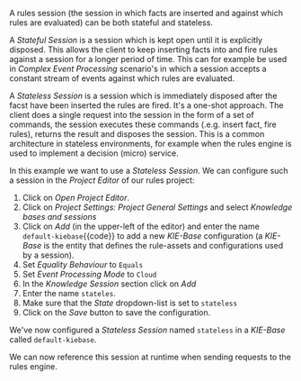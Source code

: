 
A rules session (the session in which facts are inserted and against which rules are evaluated) can be both stateful and stateless.

A *Stateful Session* is a session which is kept open until it is explicitly disposed. This allows the client to keep inserting facts into and fire rules against a session for a longer period of time. This can for example be used in *Complex Event Processing* scenario's in which a session accepts a constant stream of events against which rules are evaluated.

A *Stateless Session* is a session which is immediately disposed after the facst have been inserted the rules are fired. It's a one-shot approach. The client does a single request into the session in the form of a set of commands, the session executes these commands (.e.g. insert fact, fire rules), returns the result and disposes the session. This is a common architecture in stateless environments, for example when the rules engine is used to implement a decision (micro) service.

In this example we want to use a *Stateless Session*. We can configure such a session in the *Project Editor* of our rules project:

1. Click on *Open Project Editor*.
2. Click on *Project Settings: Project General Settings* and select *Knowledge bases and sessions*
3. Click on *Add* (in the upper-left of the editor) and enter the name `default-kiebase`{{code}} to add a new *KIE-Base* configuration (a *KIE-Base* is the entity that defines the rule-assets and configurations used by a session).
4. Set *Equality Behaviour* to `Equals`
5. Set *Event Processing Mode* to `Cloud`
6. In the *Knowledge Session* section click on *Add*
7. Enter the name `stateles`.
8. Make sure that the *State* dropdown-list is set to `stateless`
9. Click on the *Save* button to save the configuration.

We've now configured a *Stateless Session* named `stateless` in a *KIE-Base* called `default-kiebase`.

We can now reference this session at runtime when sending requests to the rules engine.
